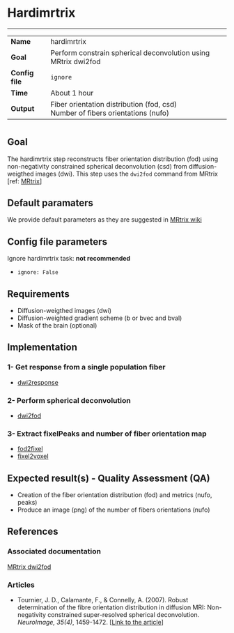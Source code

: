 # Hardimrtrix
---

|                |                                                       |
|----------------|-------------------------------------------------------|
|**Name**        | hardimrtrix                                           |
|**Goal**        | Perform constrain spherical deconvolution using MRtrix dwi2fod |
|**Config file** | `ignore`                                              |
|**Time**        | About 1 hour                                                   |
|**Output**      | Fiber orientation distribution (fod, csd) <br> Number of fibers orientations (nufo) <br> |

#

## Goal

The hardimrtrix step reconstructs fiber orientation distribution (fod) using non-negativity constrained spherical deconvolution (csd) from diffusion-weigthed images (dwi). 
This step uses the `dwi2fod` command from MRtrix [ref: <a href="https://github.com/MRtrix3/mrtrix3/wiki/dwi2fod" target="_blank">MRtrix</a>]

## Default paramaters

We provide default parameters as they are suggested in <a href="https://github.com/MRtrix3/mrtrix3/wiki/dwi2fod" target="_blank">MRtrix wiki</a>

## Config file parameters

Ignore hardimrtrix task: **not recommended**
- `ignore: False`


## Requirements

- Diffusion-weigthed images (dwi)
- Diffusion-weighted gradient scheme (b or bvec and bval)
- Mask of the brain (optional)

## Implementation

### 1- Get response from a single population fiber

- <a href="https://github.com/MRtrix3/mrtrix3/wiki/dwi2response" target="_blank">dwi2response</a>

### 2- Perform spherical deconvolution

- <a href="https://github.com/MRtrix3/mrtrix3/wiki/dwi2fod" target="_blank">dwi2fod</a>

### 3- Extract fixelPeaks and number of fiber orientation map 

- <a href="https://github.com/MRtrix3/mrtrix3/wiki/fod2fixel" target="_blank">fod2fixel</a>
- <a href="https://github.com/MRtrix3/mrtrix3/wiki/fixel2voxel" target="_blank">fixel2voxel</a>

## Expected result(s) - Quality Assessment (QA)

- Creation of the fiber orientation distribution (fod) and metrics (nufo, peaks)
- Produce an image (png) of the number of fibers orientations (nufo)

## References

### Associated documentation

<a href="https://github.com/MRtrix3/mrtrix3/wiki/dwi2fod" target="_blank">MRtrix dwi2fod</a>

### Articles

- Tournier, J. D., Calamante, F., & Connelly, A. (2007). Robust determination of the fibre orientation distribution in diffusion MRI: Non-negativity constrained super-resolved spherical deconvolution. *NeuroImage, 35(4)*, 1459-1472. [<a href="http://www.ncbi.nlm.nih.gov/pubmed/17379540" target="_blank">Link to the article</a>]
